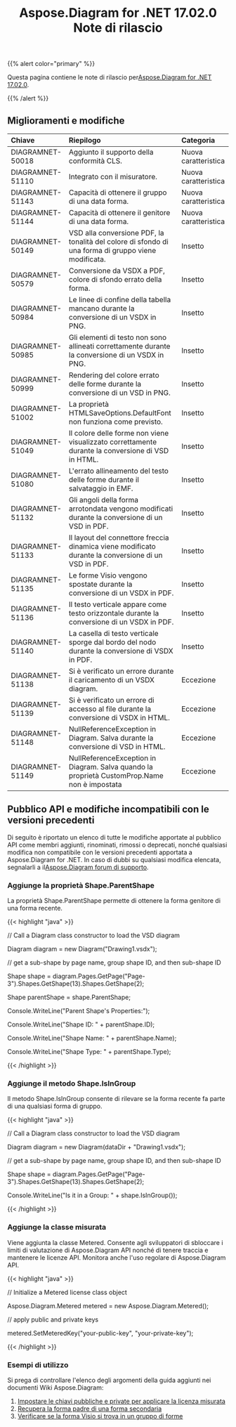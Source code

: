 ﻿---
title: Aspose.Diagram for .NET 17.02.0 Note di rilascio
type: docs
weight: 110
url: /it/net/aspose-diagram-for-net-17-02-0-release-notes/
---
{{% alert color="primary" %}} 

Questa pagina contiene le note di rilascio per[Aspose.Diagram for .NET 17.02.0](https://www.nuget.org/packages/Aspose.Diagram/17.2.0).

{{% /alert %}} 
## **Miglioramenti e modifiche**

|**Chiave**|**Riepilogo**|**Categoria**|
|:- |:- |:- |
|DIAGRAMNET-50018|Aggiunto il supporto della conformità CLS.|Nuova caratteristica|
|DIAGRAMNET-51110|Integrato con il misuratore.|Nuova caratteristica|
|DIAGRAMNET-51143|Capacità di ottenere il gruppo di una data forma.|Nuova caratteristica|
|DIAGRAMNET-51144|Capacità di ottenere il genitore di una data forma.|Nuova caratteristica|
|DIAGRAMNET-50149|VSD alla conversione PDF, la tonalità del colore di sfondo di una forma di gruppo viene modificata.|Insetto|
|DIAGRAMNET-50579|Conversione da VSDX a PDF, colore di sfondo errato della forma.|Insetto|
|DIAGRAMNET-50984|Le linee di confine della tabella mancano durante la conversione di un VSDX in PNG.|Insetto|
|DIAGRAMNET-50985|Gli elementi di testo non sono allineati correttamente durante la conversione di un VSDX in PNG.|Insetto|
|DIAGRAMNET-50999|Rendering del colore errato delle forme durante la conversione di un VSD in PNG.|Insetto|
|DIAGRAMNET-51002|La proprietà HTMLSaveOptions.DefaultFont non funziona come previsto.|Insetto|
|DIAGRAMNET-51049|Il colore delle forme non viene visualizzato correttamente durante la conversione di VSD in HTML.|Insetto|
|DIAGRAMNET-51080|L'errato allineamento del testo delle forme durante il salvataggio in EMF.|Insetto|
|DIAGRAMNET-51132|Gli angoli della forma arrotondata vengono modificati durante la conversione di un VSD in PDF.|Insetto|
|DIAGRAMNET-51133|Il layout del connettore freccia dinamica viene modificato durante la conversione di un VSD in PDF.|Insetto|
|DIAGRAMNET-51135|Le forme Visio vengono spostate durante la conversione di un VSDX in PDF.|Insetto|
|DIAGRAMNET-51136|Il testo verticale appare come testo orizzontale durante la conversione di un VSDX in PDF.|Insetto|
|DIAGRAMNET-51140|La casella di testo verticale sporge dal bordo del nodo durante la conversione di VSDX in PDF.|Insetto|
|DIAGRAMNET-51138|Si è verificato un errore durante il caricamento di un VSDX diagram.|Eccezione|
|DIAGRAMNET-51139|Si è verificato un errore di accesso al file durante la conversione di VSDX in HTML.|Eccezione|
|DIAGRAMNET-51148|NullReferenceException in Diagram. Salva durante la conversione di VSD in HTML.|Eccezione|
|DIAGRAMNET-51149|NullReferenceException in Diagram. Salva quando la proprietà CustomProp.Name non è impostata|Eccezione|
## **Pubblico API e modifiche incompatibili con le versioni precedenti**
 Di seguito è riportato un elenco di tutte le modifiche apportate al pubblico API come membri aggiunti, rinominati, rimossi o deprecati, nonché qualsiasi modifica non compatibile con le versioni precedenti apportata a Aspose.Diagram for .NET. In caso di dubbi su qualsiasi modifica elencata, segnalarli a il[Aspose.Diagram forum di supporto](https://forum.aspose.com/c/diagram/17).
### **Aggiunge la proprietà Shape.ParentShape**
La proprietà Shape.ParentShape permette di ottenere la forma genitore di una forma recente.

{{< highlight "java" >}}

 // Call a Diagram class constructor to load the VSD diagram

Diagram diagram = new Diagram("Drawing1.vsdx");

// get a sub-shape by page name, group shape ID, and then sub-shape ID

Shape shape = diagram.Pages.GetPage("Page-3").Shapes.GetShape(13).Shapes.GetShape(2);

Shape parentShape = shape.ParentShape;

Console.WriteLine("Parent Shape's Properties:");

Console.WriteLine("Shape ID: " + parentShape.ID);

Console.WriteLine("Shape Name: " + parentShape.Name);

Console.WriteLine("Shape Type: " + parentShape.Type);

{{< /highlight >}}
### **Aggiunge il metodo Shape.IsInGroup**
Il metodo Shape.IsInGroup consente di rilevare se la forma recente fa parte di una qualsiasi forma di gruppo.

{{< highlight "java" >}}

 // Call a Diagram class constructor to load the VSD diagram

Diagram diagram = new Diagram(dataDir + "Drawing1.vsdx");

// get a sub-shape by page name, group shape ID, and then sub-shape ID

Shape shape = diagram.Pages.GetPage("Page-3").Shapes.GetShape(13).Shapes.GetShape(2);

Console.WriteLine("Is it in a Group: " + shape.IsInGroup());

{{< /highlight >}}
### **Aggiunge la classe misurata**
Viene aggiunta la classe Metered. Consente agli sviluppatori di sbloccare i limiti di valutazione di Aspose.Diagram API nonché di tenere traccia e mantenere le licenze API. Monitora anche l'uso regolare di Aspose.Diagram API.

{{< highlight "java" >}}

 // Initialize a Metered license class object

Aspose.Diagram.Metered metered = new Aspose.Diagram.Metered();

// apply public and private keys

metered.SetMeteredKey("your-public-key", "your-private-key");

{{< /highlight >}}
### **Esempi di utilizzo**
Si prega di controllare l'elenco degli argomenti della guida aggiunti nei documenti Wiki Aspose.Diagram:

1. [Impostare le chiavi pubbliche e private per applicare la licenza misurata](/diagram/it/net/licensing/#licensing-setpublicandprivatekeystoapplymeteredlicense)
1. [Recupera la forma padre di una forma secondaria](/diagram/it/net/add-retrieve-copy-and-read-visio-shape-data/#add-retrieve-copyandreadvisioshapedata-retrievetheparentshapeofasub-shape)
1. [Verificare se la forma Visio si trova in un gruppo di forme](https://docs.aspose.com/diagram/net/group-convert-and-verify-shapes/)
